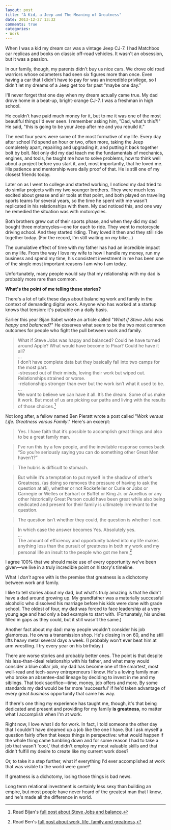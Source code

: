 ```yaml
---
layout: post
title: "A Kid, a Jeep and The Meaning of Greatness"
date: 2013-12-27 13:32
comments: true
categories: 
- Work
---
```


When I was a kid my dream car was a vintage Jeep CJ-7. I had Matchbox car replicas and books on classic off-road vehicles. It wasn't an obsession, but it was a passion. 

In our family, though, my parents didn't buy us nice cars. We drove old road warriors whose odometers had seen six figures more than once. Even having a car that I didn't have to pay for was an incredible privilege, so I didn't let my dreams of a Jeep get too far past "maybe one day." 

I'll never forget that one day when my dream actually came true. My dad drove home in a beat-up, bright-orange CJ-7. I was a freshman in high school. 

He couldn't have paid much money for it, but to me it was one of the most beautiful things I'd ever seen. I remember asking him, "Dad, what's this?!" He said, "this is going to be your Jeep after me and you rebuild it." 

The next four years were some of the most formative of my life. Every day after school I'd spend an hour or two, often more, taking the Jeep completely apart, repairing and upgrading it, and putting it back together bolt by bolt. Not only did my dad teach me the fundamentals of mechanics, engines, and tools, he taught me how to solve problems, how to think well about a project before you start it, and, most importantly, that he loved me. His patience and mentorship were daily proof of that. He is still one of my closest friends today. 

Later on as I went to college and started working, I noticed my dad tried to do similar projects with my two younger brothers. They were much less excited about grease and air tools at that point, and both played on traveling sports teams for several years, so the time he spent with me wasn't replicated in his relationships with them. My dad noticed this, and one way he remedied the situation was with motorcycles. 

Both brothers grew out of their sports phase, and when they did my dad bought three motorcycles—one for each to ride. They went to motorcycle driving school. And they started riding. They loved it then and they still ride together today. (For the record, I'm still waiting on *my* bike...)

The cumulative effect of time with my father has had an incredible impact on my life. From the way I love my wife to how I handle my money, run my business and spend my time, his consistent investment in me has been one of the single most important reasons I am who I am today. 

Unfortunately, many people would say that my relationship with my dad is probably more rare than common.

**What's the point of me telling these stories?**

There's a lot of talk these days about balancing work and family in the context of demanding digital work. Anyone who has worked at a startup knows that tension: it's palpable on a daily basis. 

Earlier this year Bijan Sabet wrote an article called "*What if Steve Jobs was happy and balanced?*" He observes what seem to be the two most common outcomes for people who fight the pull between work and family. 

> What if Steve Jobs was happy and balanced? Could he have turned around Apple? What would have become to Pixar? Could he have it all?<br>
> ...<br>
> I don’t have complete data but they basically fall into two camps for the most part.<br>
-stressed out of their minds, loving their work but wiped out. Relationships strained or worse.<br>
-relationships stronger than ever but the work isn’t what it used to be.<br>
> ...<br>
> We want to believe we can have it all. It’s the dream. Some of us make it work.
But most of us are picking our paths and living with the results of those choices.[^1]

Not long after, a fellow named Ben Pieratt wrote a post called "*Work versus Life. Greatness versus Family*." Here's an excerpt: 

> Yes. I have faith that it’s possible to accomplish great things and also to be a great family man.

> I’ve run this by a few people, and the inevitable response comes back “So you’re seriously saying you can do something other Great Men haven’t?”

> The hubris is difficult to stomach.

> But while it’s a temptation to put myself in the shadow of other’s Greatness, (as doing so removes the pressure of having to ask the question at all), whether or not Rockefeller or Curie or Jobs or Carnegie or Welles or Earhart or Buffet or King Jr. or Aurellius or any other historically Great Person could have been great while also being dedicated and present for their family is ultimately irrelevant to the question.

> The question isn’t whether they could, the question is whether I can.

> In which case the answer becomes Yes. Absolutely yes.<br>
> ...<br>
> The amount of efficiency and opportunity baked into my life makes anything less than the pursuit of greatness in both my work and my personal life an insult to the people who got me here.[^2]

I agree 100% that we should make use of every opportunity we've been given—we live in a truly incredible point on history's timeline. 

What I *don't* agree with is the premise that greatness is a dichotomy between work and family. 

I like to tell stories about my dad, but what's truly amazing is that he didn't have a dad around growing up. My grandfather was a materially successful alcoholic who dissolved his marriage before his kids were done with grade school. The oldest of four, my dad was forced to face leadership at a very young age and had only a bad example to start with. (Fortunately, his uncles filled in gaps as they could, but it still wasn't the same.) 

Another fact about my dad: many people wouldn't consider his job glamorous. He owns a transmission shop. He's closing in on 60, and he still lifts heavy metal several days a week. (I probably won't ever beat him at arm wrestling. I try every year on his birthday.)

There are worse stories and probably better ones. The point is that despite his less-than-ideal relationship with his father, and what many would consider a blue collar job, my dad has become one of the smartest, most well-read and tech-savvy entrepreneurs I know. He's a loving family man who broke an absentee-dad lineage by deciding to invest in me and my siblings. That took sacrifice—time, money, job offers and more. By some standards my dad would be far more 'successful' if he'd taken advantage of every great *business* opportunity that came his way. 

If there's one thing my experience has taught me, though, it's that being dedicated and present and providing for my family **is greatness**, no matter what I accomplish when I'm at work. 

Right now, I love what I do for work. In fact, I told someone the other day that I couldn't have dreamed up a job like the one I have. But I ask myself a question fairly often that keeps things in perspective: what would happen if the whole thing came tumbling down and for some reason I had to take a job that wasn't 'cool,' that didn't employ my most valuable skills and that didn't fulfill my desire to create like my current work does? 

Or, to take it a step further, what if everything I'd ever accomplished at work that was visible to the world were gone? 

If greatness is a dichotomy, losing those things is bad news.

Long term relational investment is certainly less sexy than building an empire, but most people have never heard of the greatest man that I know, and he's made all the difference in world. 

[^1]: Read Bijan's [full post about Steve Jobs and balance](http://bijansabet.com/post/57425682026/what-if-steve-jobs-was-happy-and-balanced). 
[^2]: Read Ben's [full post about work, life, family and greatness](http://blog.pieratt.com/post/64881538909/work-versus-life-greatness-versus-family). 